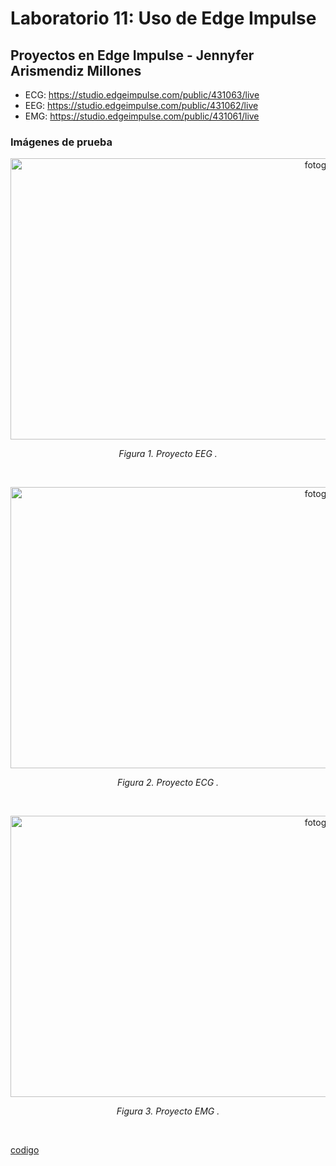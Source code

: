 # Laboratorio 11: Uso de Edge Impulse

## Proyectos en Edge Impulse - Jennyfer Arismendiz Millones

-  ECG: https://studio.edgeimpulse.com/public/431063/live
-  EEG: https://studio.edgeimpulse.com/public/431062/live
-  EMG: https://studio.edgeimpulse.com/public/431061/live

### Imágenes de prueba 

<p align="center">
  <img src="https://github.com/GloriaAtencio/ISBIO_2024_G1/assets/164522281/bef0782d-fd1a-48af-ab8b-ff49d52b3384" alt="fotog" width="960" height="450"/>
</p>
<p align="center"><i>Figura 1. Proyecto EEG .</i></p><br>

<p align="center">
  <img src="https://github.com/GloriaAtencio/ISBIO_2024_G1/assets/164522281/651d1b2e-0cae-4ad1-86f6-5d12fa6c718b" alt="fotog" width="960" height="450"/>
</p>
<p align="center"><i>Figura 2. Proyecto ECG .</i></p><br>

<p align="center">
  <img src="https://github.com/GloriaAtencio/ISBIO_2024_G1/assets/164522281/fc1da00e-9df1-43eb-82bf-c4e700e4cec6" alt="fotog" width="960" height="450"/>
</p>
<p align="center"><i>Figura 3. Proyecto EMG .</i></p><br>

[codigo](https://github.com/GloriaAtencio/ISBIO_2024_G1/blob/main/ISB/Laboratorios/L11_Edge_Impulse/ei-upload_data_Jennyer_Arismendiz.ipynb)

